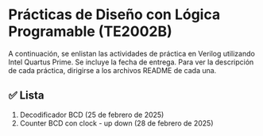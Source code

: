 # Prácticas de Diseño con Lógica Programable (TE2002B)

A continuación, se enlistan las actividades de práctica en Verilog utilizando Intel Quartus Prime. Se incluye la fecha de entrega. Para ver la descripción de cada práctica, dirigirse a los archivos README de cada una.


## ✅ Lista

1. Decodificador BCD (25 de febrero de 2025)
2. Counter BCD con clock - up down (28 de febrero de 2025)
